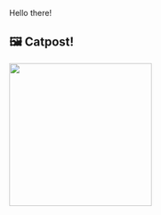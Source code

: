 Hello there!



## 🖼️ Catpost!

<sub>
    <img src="https://cdn2.thecatapi.com/images/2n9.jpg" height="256">
</sub>

